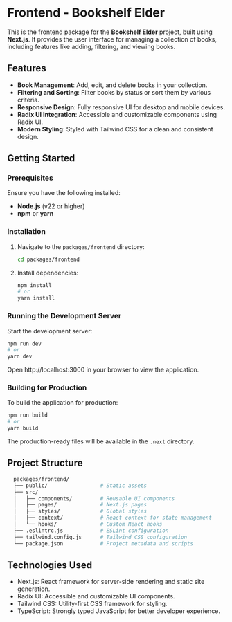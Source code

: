 # Frontend - Bookshelf Elder

This is the frontend package for the **Bookshelf Elder** project, built using **Next.js**. It provides the user interface for managing a collection of books, including features like adding, filtering, and viewing books.

## Features

- **Book Management**: Add, edit, and delete books in your collection.
- **Filtering and Sorting**: Filter books by status or sort them by various criteria.
- **Responsive Design**: Fully responsive UI for desktop and mobile devices.
- **Radix UI Integration**: Accessible and customizable components using Radix UI.
- **Modern Styling**: Styled with Tailwind CSS for a clean and consistent design.

## Getting Started

### Prerequisites

Ensure you have the following installed:

- **Node.js** (v22 or higher)
- **npm** or **yarn**

### Installation

1. Navigate to the `packages/frontend` directory:
   ```bash
   cd packages/frontend
   ```
2. Install dependencies:
   ```bash
   npm install
   # or
   yarn install
   ```

### Running the Development Server

Start the development server:

```bash
npm run dev
# or
yarn dev
```

Open http://localhost:3000 in your browser to view the application.

### Building for Production

To build the application for production:

```bash
npm run build
# or
yarn build
```

The production-ready files will be available in the `.next` directory.

## Project Structure

```bash
  packages/frontend/
  ├── public/                 # Static assets
  ├── src/
  │   ├── components/         # Reusable UI components
  │   ├── pages/              # Next.js pages
  │   ├── styles/             # Global styles
  │   ├── context/            # React context for state management
  │   └── hooks/              # Custom React hooks
  ├── .eslintrc.js            # ESLint configuration
  ├── tailwind.config.js      # Tailwind CSS configuration
  └── package.json            # Project metadata and scripts
```

## Technologies Used

- Next.js: React framework for server-side rendering and static site generation.
- Radix UI: Accessible and customizable UI components.
- Tailwind CSS: Utility-first CSS framework for styling.
- TypeScript: Strongly typed JavaScript for better developer experience.

